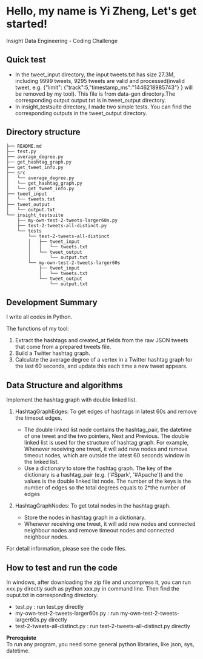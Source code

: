 Hello, my name is Yi Zheng, Let's get started!
===========================================================
Insight Data Engineering - Coding Challenge

## Quick test

   - In the tweet_input directory, the input tweets.txt has size 27.3M, including 9999 tweets, 9295 tweets are valid and processed(invalid tweet, e.g. {"limit": {"track":5,"timestamp_ms":"1446218985743"} } will be removed by my tool). This file is from data-gen directory.The corresponding output output.txt is in tweet_output directory.   
   - In insight_testsuite directory, I made two simple tests. You can find the corresponding outputs in the tweet_output directory.

## Directory structure
	├── README.md 
	├── test.py  
	├── average_degree.py  
	├── get_hashtag_graph.py  
	├── get_tweet_info.py
	├── src
	│   └── average_degree.py  
	│   └── get_hashtag_graph.py  
	│   └── get_tweet_info.py
	├── tweet_input
	│   └── tweets.txt
	├── tweet_output
	│   └── output.txt
	└── insight_testsuite
	    ├── my-own-test-2-tweets-larger60s.py  
	    ├── test-2-tweets-all-distinct.py
	    └── tests
	        └── test-2-tweets-all-distinct
	        │   ├── tweet_input
	        │   │   └── tweets.txt
	        │   └── tweet_output
	        │       └── output.txt
	        └── my-own-test-2-tweets-larger60s
	            ├── tweet_input
	            │   └── tweets.txt
	            └── tweet_output
	                └── output.txt

## Development Summary

I write all codes in Python.  

The functions of my tool:

1. Extract the hashtags and created_at fields from the raw JSON tweets that come from a prepared tweets file.
2. Build a Twitter hashtag graph.
3. Calculate the average degree of a vertex in a Twitter hashtag graph for the last 60 seconds, and update this each time a new tweet appears.

## Data Structure and algorithms
Implement the hashtag graph with double linked list.

1. HashtagGraphEdges: To get edges of hashtags in latest 60s and remove the timeout edges. 
   - The double linked list node contains the hashtag_pair, the datetime of one tweet and the two pointers, Next and Previous. The double linked list is used for the structure of hashtag graph. For example, Whenever receiving one tweet, it will add new nodes and remove timeout nodes, which are outside the latest 60 seconds window in the linked list.     
   - Use a dictionary to store the hashtag graph. The key of the dictionary is a hashtag_pair (e.g. ('#Spark', '#Apache')) and the values is the double linked list node. The number of the keys is the number of edges so the total degrees equals to 2*the number of edges

2. HashtagGraphNodes: To get total nodes in the hashtag graph. 
   - Store the nodes in hashtag graph in a dictionary.   
   - Whenever receiving one tweet, it will add new nodes and connected neighbour nodes and remove timeout nodes and connected neighbour nodes.

For detail information, please see the code files.


## How to test and run the code  
In windows, after downloading the zip file and uncompress it, you can run xxx.py directly such as python xxx.py in command line. Then find the ouput.txt in corresponding directory.
- test.py : run test.py directly
- my-own-test-2-tweets-larger60s.py : run my-own-test-2-tweets-larger60s.py directly
- test-2-tweets-all-distinct.py : run test-2-tweets-all-distinct.py directly

**Prerequiste**   
To run any program, you need some general python libraries, like json, sys, datetime.
